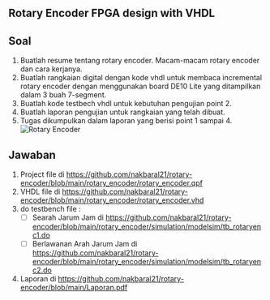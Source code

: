 ## Rotary Encoder FPGA design with VHDL
## Soal
1. Buatlah resume tentang rotary encoder. Macam-macam rotary encoder dan cara kerjanya. 
2. Buatlah rangkaian digital dengan kode vhdl untuk membaca incremental rotary encoder dengan menggunakan board DE10 Lite yang ditampilkan dalam 3 buah 7-segment. 
3. Buatlah kode testbech vhdl untuk kebutuhan pengujian point 2. 
4. Buatlah laporan pengujian untuk rangkaian yang telah dibuat. 
5. Tugas dikumpulkan dalam laporan yang berisi point 1 sampai 4.
![Rotary Encoder](https://i.ibb.co/Pc447hY/image.png)
## Jawaban
1. Project file di https://github.com/nakbaral21/rotary-encoder/blob/main/rotary_encoder/rotary_encoder.qpf
2. VHDL file di https://github.com/nakbaral21/rotary-encoder/blob/main/rotary_encoder/rotary_encoder.vhd
3. do testbench file :
   - [ ] Searah Jarum Jam di https://github.com/nakbaral21/rotary-encoder/blob/main/rotary_encoder/simulation/modelsim/tb_rotaryenc1.do
   - [ ] Berlawanan Arah Jarum Jam di https://github.com/nakbaral21/rotary-encoder/blob/main/rotary_encoder/simulation/modelsim/tb_rotaryenc2.do
4. Laporan di https://github.com/nakbaral21/rotary-encoder/blob/main/Laporan.pdf